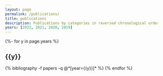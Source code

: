 ```yaml
---
layout: page
permalink: /publications/
title: publications
description: Publications by categories in reversed chronological order. Generated by jekyll-scholar.
years: [2022, 2021, 2020, 2019]
---
```

<!-- _pages/publications.md -->
<div class="publications">

{%- for y in page.years %}
  <h2 class="year">{{y}}</h2>
  {% bibliography -f papers -q @*[year={{y}}]* %}
{% endfor %}

</div>
